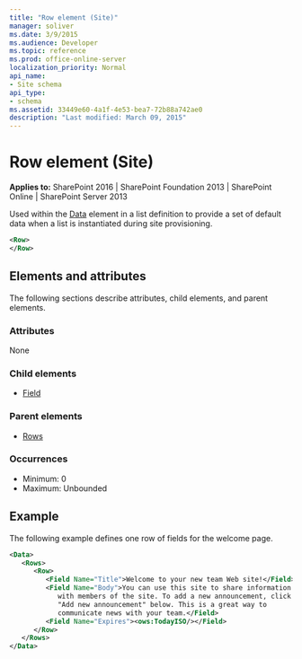 ```yaml
---
title: "Row element (Site)"
manager: soliver
ms.date: 3/9/2015
ms.audience: Developer
ms.topic: reference
ms.prod: office-online-server
localization_priority: Normal
api_name:
- Site schema
api_type:
- schema
ms.assetid: 33449e60-4a1f-4e53-bea7-72b88a742ae0
description: "Last modified: March 09, 2015"
---
```


# Row element (Site)

**Applies to:** SharePoint 2016 | SharePoint Foundation 2013 | SharePoint Online | SharePoint Server 2013
  
Used within the [Data](data-element-site.md) element in a list definition to provide a set of default data when a list is instantiated during site provisioning. 
  
```XML
<Row>
</Row>
```

## Elements and attributes

The following sections describe attributes, child elements, and parent elements.

### Attributes

None
   
### Child elements

- [Field](field-element-site.md)
   
### Parent elements

- [Rows](rows-element-site.md)
   
### Occurrences

- Minimum: 0
- Maximum: Unbounded
   
## Example

The following example defines one row of fields for the welcome page.
  
```XML
<Data>
   <Rows>
      <Row>
         <Field Name="Title">Welcome to your new team Web site!</Field>
         <Field Name="Body">You can use this site to share information 
            with members of the site. To add a new announcement, click 
            "Add new announcement" below. This is a great way to 
            communicate news with your team.</Field>
         <Field Name="Expires"><ows:TodayISO/></Field>
      </Row>
   </Rows>
</Data>
```


